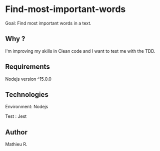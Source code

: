 # Find-most-important-words

Goal: Find most important words in a text.

## Why ?

I'm improving my skills in Clean code and I want to test me with the TDD.

## Requirements

Nodejs version ^15.0.0

## Technologies

Environment: Nodejs

Test : Jest

## Author

Mathieu R.
